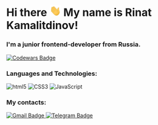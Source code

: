 # Hi there <img alt="hello" img src="https://raw.githubusercontent.com/emp7yhead/emp7yhead/master/content/wave.gif" width="30"> My name is Rinat Kamalitdinov! 
### I'm a junior frontend-developer from Russia.

[![Codewars Badge](https://www.codewars.com/users/rinat-lucky/badges/large)](https://www.codewars.com/users/rinat-lucky)

### Languages and Technologies:

<div display="flex">
  <img alt="html5" src="https://img.shields.io/badge/-HTML5-E34F26?style=for-the-badge&logo=html5&logoColor=white"/>
  <img alt="CSS3" src="https://img.shields.io/badge/-css3-2088FF?style=for-the-badge&logo=css3&logoColor=white"/>
  <img alt="JavaScript" src="https://img.shields.io/badge/-JavaScript-090909?style=for-the-badge&logo=JavaScript&logoColor=white"/>
</div>
  
<!--
### ⚡ My websites: https://portfolio-rk.000webhostapp.com/, https://rinat-lucky.github.io/
-->
### My contacts: 
<p align="left">
  <a href="mailto:rinat1kam@mail.ru">
    <img src="https://img.shields.io/badge/-Gmail-c14438?style=for-the-badge&logo=Gmail&logoColor=white" alt="Gmail Badge">
  </a>
  <a href="https://t.me/rinat1kam">
    <img src="https://img.shields.io/badge/-telegram-0088cc?style=for-the-badge&logo=telegram&logoColor=white" alt="Telegram Badge">
  </a>
</p>


<!--
**rinat-lucky/rinat-lucky** is a ✨ _special_ ✨ repository because its `README.md` (this file) appears on your GitHub profile.

Here are some ideas to get you started:

- 🔭 I’m currently working on ...
- 👯 I’m looking to collaborate on ...
- 🤔 I’m looking for help with ...
- 💬 Ask me about ...
- 😄 Pronouns: ...
- ⚡ Fun fact: ...
-->
